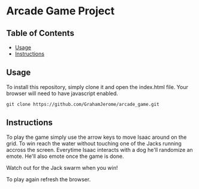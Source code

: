 # Arcade Game Project

## Table of Contents

* [Usage](#usage)
* [Instructions](#instructions)

## Usage

To install this repository, simply clone it and open the index.html file. Your browser will need to have javascript enabled.

`git clone https://github.com/GrahamJerome/arcade_game.git`

## Instructions

To play the game simply use the arrow keys to move Isaac around on the grid. To win reach the water without touching one of the Jacks running accross the screen. Everytime Isaac interacts with a dog he'll randomize an emote. He'll also emote once the game is done.

Watch out for the Jack swarm when you win!

To play again refresh the browser.
